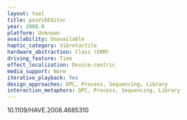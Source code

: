 ```yaml
---
layout: tool
title: posVibEditor
year: 2008.0
platform: Unknown
availability: Unavailable
haptic_category: Vibrotactile
hardware_abstraction: Class (ERM)
driving_feature: Time
effect_localization: Device-centric
media_support: None
iterative_playback: Yes
design_approaches: DPC, Process, Sequencing, Library
interaction_metaphors: DPC, Process, Sequencing, Library
---
```

10.1109/HAVE.2008.4685310
